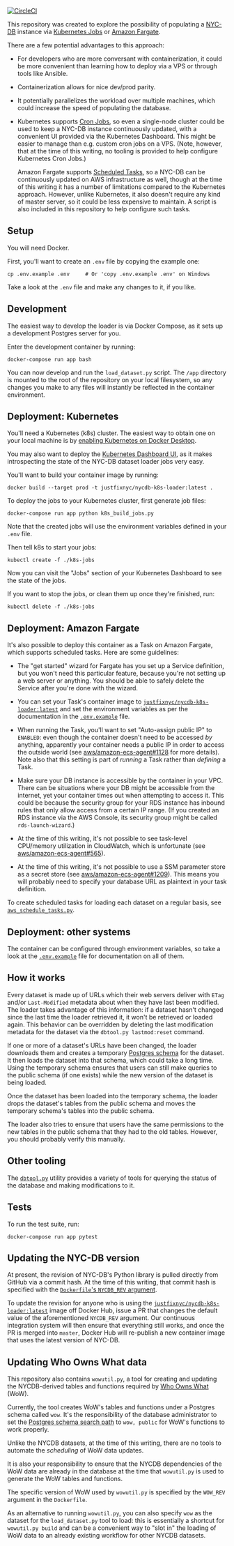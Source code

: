 [![CircleCI](https://circleci.com/gh/JustFixNYC/nycdb-k8s-loader.svg?style=svg)](https://circleci.com/gh/JustFixNYC/nycdb-k8s-loader)

This repository was created to explore the possibility of
populating a [NYC-DB][] instance via [Kubernetes Jobs][]
or [Amazon Fargate][].

There are a few potential advantages to this approach:

* For developers who are more conversant with containerization,
  it could be more convenient than learning how to
  deploy via a VPS or through tools like Ansible.

* Containerization allows for nice dev/prod parity.

* It potentially parallelizes the workload over multiple machines,
  which could increase the speed of populating the database.

* Kubernetes supports [Cron Jobs][], so even a single-node cluster
  could be used to keep a NYC-DB instance continuously updated,
  with a convenient UI provided via the Kubernetes Dashboard. This
  might be easier to manage than e.g. custom cron jobs on a VPS.
  (Note, however, that at the time of this writing, no tooling is
  provided to help configure Kubernetes Cron Jobs.)

  Amazon Fargate supports [Scheduled Tasks][], so a NYC-DB can be
  continuously updated on AWS infrastructure as well, though
  at the time of this writing it has a number of limitations
  compared to the Kubernetes approach. However, unlike Kubernetes,
  it also doesn't require any kind of master server, so it
  could be less expensive to maintain. A script is
  also included in this repository to help configure such tasks.

## Setup

You will need Docker.

First, you'll want to create an `.env` file by copying the example one:

```
cp .env.example .env     # Or 'copy .env.example .env' on Windows
```

Take a look at the `.env` file and make any changes to it, if you like.

## Development

The easiest way to develop the loader is via Docker Compose, as it sets up
a development Postgres server for you.

Enter the development container by running:

```
docker-compose run app bash
```

You can now develop and run the `load_dataset.py` script. The `/app`
directory is mounted to the root of the repository on your local filesystem,
so any changes you make to any files will instantly be reflected in the
container environment.

## Deployment: Kubernetes

You'll need a Kubernetes (k8s) cluster. The easiest way to
obtain one on your local machine is by
[enabling Kubernetes on Docker Desktop][enable-k8s].

You may also want to deploy the [Kubernetes Dashboard UI][], as it makes
introspecting the state of the NYC-DB dataset loader jobs very easy.

You'll want to build your container image by running:

```
docker build --target prod -t justfixnyc/nycdb-k8s-loader:latest .
```

To deploy the jobs to your Kubernetes cluster, first generate job files:

```
docker-compose run app python k8s_build_jobs.py
```

Note that the created jobs will use the environment variables defined
in your `.env` file.

Then tell k8s to start your jobs:

```
kubectl create -f ./k8s-jobs
```

Now you can visit the "Jobs" section of your Kubernetes Dashboard to see
the state of the jobs.

If you want to stop the jobs, or clean them up once they're finished, run:

```
kubectl delete -f ./k8s-jobs
```

## Deployment: Amazon Fargate

It's also possible to deploy this container as a Task on Amazon Fargate,
which supports scheduled tasks. Here are some guidelines:

* The "get started" wizard for Fargate has you set up a Service
  definition, but you won't need this particular feature, because
  you're not setting up a web server or anything. You should be
  able to safely delete the Service after you're done with the
  wizard.

* You can set your Task's container image to
  [`justfixnyc/nycdb-k8s-loader:latest`][] and set the environment
  variables as per the documentation in the
  [`.env.example`](.env.example) file.

* When running the Task, you'll want to set "Auto-assign public IP"
  to `ENABLED`: even though the container doesn't need to be
  accessed *by* anything, apparently your container needs a public IP
  in order to access the outside world (see
  [aws/amazon-ecs-agent#1128][] for more details). Note also that
  this setting is part of _running_ a Task rather than _defining_
  a Task.

* Make sure your DB instance is accessible by the container in your
  VPC. There can be situations where your DB might be accessible from
  the internet, yet your container times out when attempting to
  access it. This could be because the security group for your
  RDS instance has inbound rules that only allow access from a
  certain IP range. (If you created an RDS instance via the AWS
  Console, its security group might be called `rds-launch-wizard`.)

* At the time of this writing, it's not possible to see task-level
  CPU/memory utilization in CloudWatch, which is unfortunate (see
  [aws/amazon-ecs-agent#565](https://github.com/aws/amazon-ecs-agent/issues/565)).

* At the time of this writing, it's not possible to use a SSM parameter
  store as a secret store (see
  [aws/amazon-ecs-agent#1209](https://github.com/aws/amazon-ecs-agent/issues/1209)).
  This means you will probably need to specify your database URL as
  plaintext in your task definition.

To create scheduled tasks for loading each dataset on a regular basis,
see [`aws_schedule_tasks.py`](aws_schedule_tasks.py).

## Deployment: other systems

The container can be configured through environment variables,
so take a look at the [`.env.example`](.env.example) file for
documentation on all of them.

## How it works

Every dataset is made up of URLs which their web servers
deliver with `ETag` and/or `Last-Modified` metadata about when
they have last been modified. The loader takes advantage
of this information: if a dataset hasn't changed
since the last time the loader retrieved it, it won't be retrieved
or loaded again. This behavior can be overridden by deleting the
last modification metadata for the dataset via the
`dbtool.py lastmod:reset` command.

If one or more of a dataset's URLs have been changed, the
loader downloads them and creates a temporary [Postgres schema][]
for the dataset. It then loads the dataset into that schema, which
could take a long time. Using the temporary schema ensures that
users can still make queries to the public schema (if one exists)
while the new version of the dataset is being loaded.

Once the dataset has been loaded into the temporary schema,
the loader drops the dataset's tables from the public schema
and moves the temporary schema's tables into the public schema.

The loader also tries to ensure that users have the same
permissions to the new tables in the public schema that they
had to the old tables. However, you should probably verify
this manually.

## Other tooling

The [`dbtool.py`](dbtool.py) utility provides a variety of tools
for querying the status of the database and making modifications
to it.

## Tests

To run the test suite, run:

```
docker-compose run app pytest
```

## Updating the NYC-DB version

At present, the revision of NYC-DB's Python library is pulled directly
from GitHub via a commit hash.  At the time of this writing, that
commit hash is specified with the [`Dockerfile`'s `NYCDB_REV` argument][rev].

To update the revision for anyone who is using the
[`justfixnyc/nycdb-k8s-loader:latest`][] image off Docker Hub, issue a PR
that changes the default value of the aforementioned `NYCDB_REV` argument.
Our continuous integration system will then ensure that everything still
works, and once the PR is merged into `master`, Docker Hub will re-publish
a new container image that uses the latest version of NYC-DB.

## Updating Who Owns What data

This repository also contains `wowutil.py`, a tool for creating and
updating the NYCDB-derived tables and functions required by
[Who Owns What][] (WoW).

Currently, the tool creates WoW's tables and functions under a
Postgres schema called `wow`.  It's the responsibility of the
database administrator to set the [Postgres schema search path][]
to `wow, public` for WoW's functions to work properly.

Unlike the NYCDB datasets, at the time of this writing, there are
no tools to automate the *scheduling* of WoW data updates.

It is also your responsibility to ensure that the NYCDB dependencies
of the WoW data are already in the database at the time that
`wowutil.py` is used to generate the WoW tables and functions.

The specific version of WoW used by `wowutil.py` is specified
by the `WOW_REV` argument in the `Dockerfile`.

As an alternative to running `wowutil.py`, you can also specify
`wow` as the dataset for the `load_dataset.py` tool to load: this
is essentially a shortcut for `wowutil.py build` and can be
a convenient way to "slot in" the loading of WoW data to an
already existing workflow for other NYCDB datasets.

[Cron Jobs]: https://kubernetes.io/docs/concepts/workloads/controllers/cron-jobs/
[NYC-DB]: https://github.com/aepyornis/nyc-db
[Kubernetes Jobs]: https://kubernetes.io/docs/concepts/workloads/controllers/jobs-run-to-completion/
[enable-k8s]: https://docs.docker.com/docker-for-windows/#kubernetes
[Kubernetes Dashboard UI]: https://kubernetes.io/docs/tasks/access-application-cluster/web-ui-dashboard/#deploying-the-dashboard-ui
[Amazon Fargate]: https://aws.amazon.com/fargate/
[`justfixnyc/nycdb-k8s-loader:latest`]: https://hub.docker.com/r/justfixnyc/nycdb-k8s-loader
[aws/amazon-ecs-agent#1128]: https://github.com/aws/amazon-ecs-agent/issues/1128#issuecomment-351545461
[Scheduled Tasks]: https://docs.aws.amazon.com/AmazonECS/latest/developerguide/scheduled_tasks.html
[rev]: https://github.com/JustFixNYC/nycdb-k8s-loader/blob/master/Dockerfile#L19
[Postgres schema]: https://www.postgresql.org/docs/9.5/ddl-schemas.html
[Who Owns What]: https://github.com/justfixnyc/who-owns-what
[Postgres schema search path]: https://www.postgresql.org/docs/9.6/ddl-schemas.html#DDL-SCHEMAS-PATH
